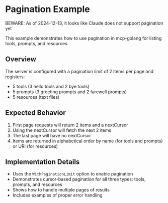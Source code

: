 # Pagination Example

BEWARE: As of 2024-12-13, it looks like Claude does not support pagination yet

This example demonstrates how to use pagination in mcp-golang for listing tools, prompts, and resources.

## Overview

The server is configured with a pagination limit of 2 items per page and registers:
- 5 tools (3 hello tools and 2 bye tools)
- 5 prompts (3 greeting prompts and 2 farewell prompts)
- 5 resources (text files)

## Expected Behavior

1. First page requests will return 2 items and a nextCursor
2. Using the nextCursor will fetch the next 2 items
3. The last page will have no nextCursor
4. Items are returned in alphabetical order by name (for tools and prompts) or URI (for resources)

## Implementation Details

- Uses the `WithPaginationLimit` option to enable pagination
- Demonstrates cursor-based pagination for all three types: tools, prompts, and resources
- Shows how to handle multiple pages of results
- Includes examples of proper error handling

